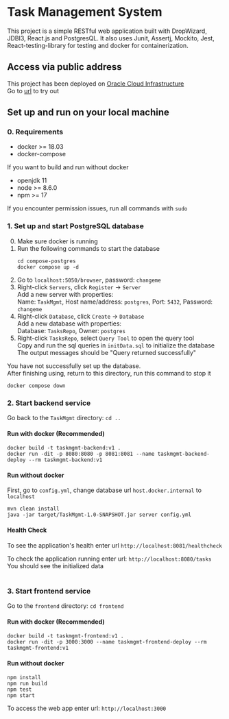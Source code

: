 # Task Management System
This project is a simple RESTful web application built with DropWizard, JDBI3, React.js and PostgresQL. It also uses Junit, Assertj, Mockito, Jest, React-testing-library for testing and docker for containerization.

## Access via public address
This project has been deployed on [Oracle Cloud Infrastructure](https://www.oracle.com/cloud/)   
Go to [url](https://www.oracle.com/cloud/) to try out

## Set up and run on your local machine

### 0. Requirements
* docker >= 18.03
* docker-compose   

If you want to build and run without docker
* openjdk 11
* node >= 8.6.0
* npm >= 17

If you encounter permission issues, run all commands with `sudo`

### 1. Set up and start PostgreSQL database
0. Make sure docker is running
1. Run the following commands to start the database
   ```
   cd compose-postgres 
   docker compose up -d 
   ```
2. Go to `localhost:5050/browser`, password: `changeme`
3. Right-click `Servers`, click `Register` -> `Server`   
   Add a new server with properties:  
   Name: `TaskMgmt`, Host name/address: `postgres`, Port: `5432`, Password: `changeme`
4. Right-click `Database`, click `Create` -> `Database`   
   Add a new database with properties:   
   Database: `TasksRepo`, Owner: `postgres`   
5. Right-click `TasksRepo`, select `Query Tool` to open the query tool   
   Copy and run the sql queries in `initData.sql` to initialize the database   
   The output messages should be "Query returned successfully"    

You have not successfully set up the database.   
After finishing using, return to this directory, run this command to stop it
```
docker compose down 
```

### 2. Start backend service
Go back to the `TaskMgmt` directory: `cd ..`

#### Run with docker (Recommended)
```
docker build -t taskmgmt-backend:v1 . 
docker run -dit -p 8080:8080 -p 8081:8081 --name taskmgmt-backend-deploy --rm taskmgmt-backend:v1 
```

#### Run without docker
First, go to `config.yml`, change database url `host.docker.internal` to `localhost`   
```
mvn clean install 
java -jar target/TaskMgmt-1.0-SNAPSHOT.jar server config.yml 
```

#### Health Check
To see the application's health enter url `http://localhost:8081/healthcheck`

To check the application running enter url: `http://localhost:8080/tasks`   
You should see the initialized data   
<br/>
   
### 3. Start frontend service
Go to the `frontend` directory: `cd frontend`

#### Run with docker (Recommended)
```
docker build -t taskmgmt-frontend:v1 . 
docker run -dit -p 3000:3000 --name taskmgmt-frontend-deploy --rm taskmgmt-frontend:v1 
```

#### Run without docker
```
npm install 
npm run build 
npm test 
npm start 
```

To access the web app enter url: `http://localhost:3000`   
